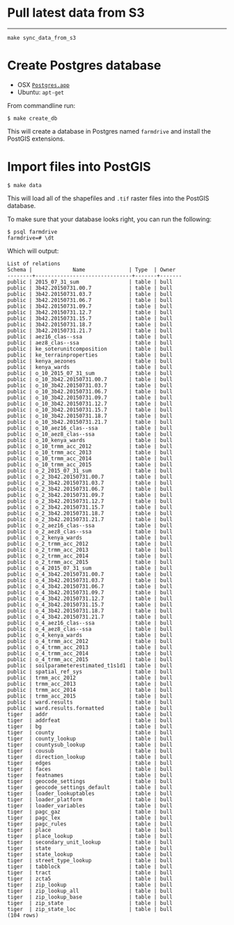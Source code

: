 # Pull latest data from S3

-----

    make sync_data_from_s3

# Create Postgres database
 - OSX [`Postgres.app`](http://postgresapp.com/)
 - Ubuntu: `apt-get`

From commandline run:

    $ make create_db

This will create a database in Postgres named `farmdrive` and install the PostGIS extensions.

# Import files into PostGIS

    $ make data

This will load all of the shapefiles and `.tif` raster files into the PostGIS database.

To make sure that your database looks right, you can run the following:

    $ psql farmdrive
    farmdrive=# \dt

Which will output:

    List of relations
    Schema |             Name              | Type  | Owner
    --------+-------------------------------+-------+-------
    public | 2015_07_31_sum                | table | bull
    public | 3b42.20150731.00.7            | table | bull
    public | 3b42.20150731.03.7            | table | bull
    public | 3b42.20150731.06.7            | table | bull
    public | 3b42.20150731.09.7            | table | bull
    public | 3b42.20150731.12.7            | table | bull
    public | 3b42.20150731.15.7            | table | bull
    public | 3b42.20150731.18.7            | table | bull
    public | 3b42.20150731.21.7            | table | bull
    public | aez16_clas--ssa               | table | bull
    public | aez8_clas--ssa                | table | bull
    public | ke_soterunitcomposition       | table | bull
    public | ke_terrainproperties          | table | bull
    public | kenya_aezones                 | table | bull
    public | kenya_wards                   | table | bull
    public | o_10_2015_07_31_sum           | table | bull
    public | o_10_3b42.20150731.00.7       | table | bull
    public | o_10_3b42.20150731.03.7       | table | bull
    public | o_10_3b42.20150731.06.7       | table | bull
    public | o_10_3b42.20150731.09.7       | table | bull
    public | o_10_3b42.20150731.12.7       | table | bull
    public | o_10_3b42.20150731.15.7       | table | bull
    public | o_10_3b42.20150731.18.7       | table | bull
    public | o_10_3b42.20150731.21.7       | table | bull
    public | o_10_aez16_clas--ssa          | table | bull
    public | o_10_aez8_clas--ssa           | table | bull
    public | o_10_kenya_wards              | table | bull
    public | o_10_trmm_acc_2012            | table | bull
    public | o_10_trmm_acc_2013            | table | bull
    public | o_10_trmm_acc_2014            | table | bull
    public | o_10_trmm_acc_2015            | table | bull
    public | o_2_2015_07_31_sum            | table | bull
    public | o_2_3b42.20150731.00.7        | table | bull
    public | o_2_3b42.20150731.03.7        | table | bull
    public | o_2_3b42.20150731.06.7        | table | bull
    public | o_2_3b42.20150731.09.7        | table | bull
    public | o_2_3b42.20150731.12.7        | table | bull
    public | o_2_3b42.20150731.15.7        | table | bull
    public | o_2_3b42.20150731.18.7        | table | bull
    public | o_2_3b42.20150731.21.7        | table | bull
    public | o_2_aez16_clas--ssa           | table | bull
    public | o_2_aez8_clas--ssa            | table | bull
    public | o_2_kenya_wards               | table | bull
    public | o_2_trmm_acc_2012             | table | bull
    public | o_2_trmm_acc_2013             | table | bull
    public | o_2_trmm_acc_2014             | table | bull
    public | o_2_trmm_acc_2015             | table | bull
    public | o_4_2015_07_31_sum            | table | bull
    public | o_4_3b42.20150731.00.7        | table | bull
    public | o_4_3b42.20150731.03.7        | table | bull
    public | o_4_3b42.20150731.06.7        | table | bull
    public | o_4_3b42.20150731.09.7        | table | bull
    public | o_4_3b42.20150731.12.7        | table | bull
    public | o_4_3b42.20150731.15.7        | table | bull
    public | o_4_3b42.20150731.18.7        | table | bull
    public | o_4_3b42.20150731.21.7        | table | bull
    public | o_4_aez16_clas--ssa           | table | bull
    public | o_4_aez8_clas--ssa            | table | bull
    public | o_4_kenya_wards               | table | bull
    public | o_4_trmm_acc_2012             | table | bull
    public | o_4_trmm_acc_2013             | table | bull
    public | o_4_trmm_acc_2014             | table | bull
    public | o_4_trmm_acc_2015             | table | bull
    public | soilparameterestimated_t1s1d1 | table | bull
    public | spatial_ref_sys               | table | bull
    public | trmm_acc_2012                 | table | bull
    public | trmm_acc_2013                 | table | bull
    public | trmm_acc_2014                 | table | bull
    public | trmm_acc_2015                 | table | bull
    public | ward.results                  | table | bull
    public | ward.results.formatted        | table | bull
    tiger  | addr                          | table | bull
    tiger  | addrfeat                      | table | bull
    tiger  | bg                            | table | bull
    tiger  | county                        | table | bull
    tiger  | county_lookup                 | table | bull
    tiger  | countysub_lookup              | table | bull
    tiger  | cousub                        | table | bull
    tiger  | direction_lookup              | table | bull
    tiger  | edges                         | table | bull
    tiger  | faces                         | table | bull
    tiger  | featnames                     | table | bull
    tiger  | geocode_settings              | table | bull
    tiger  | geocode_settings_default      | table | bull
    tiger  | loader_lookuptables           | table | bull
    tiger  | loader_platform               | table | bull
    tiger  | loader_variables              | table | bull
    tiger  | pagc_gaz                      | table | bull
    tiger  | pagc_lex                      | table | bull
    tiger  | pagc_rules                    | table | bull
    tiger  | place                         | table | bull
    tiger  | place_lookup                  | table | bull
    tiger  | secondary_unit_lookup         | table | bull
    tiger  | state                         | table | bull
    tiger  | state_lookup                  | table | bull
    tiger  | street_type_lookup            | table | bull
    tiger  | tabblock                      | table | bull
    tiger  | tract                         | table | bull
    tiger  | zcta5                         | table | bull
    tiger  | zip_lookup                    | table | bull
    tiger  | zip_lookup_all                | table | bull
    tiger  | zip_lookup_base               | table | bull
    tiger  | zip_state                     | table | bull
    tiger  | zip_state_loc                 | table | bull
    (104 rows)
